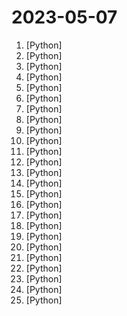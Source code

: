 # 2023-05-07

1. [](https://github.comundefined "A GPT-empowered penetration testing tool") [Python]
2. [](https://github.comundefined "An open platform for training, serving, and evaluating large languages. Release repo for Vicuna and FastChat-T5.") [Python]
3. [](https://github.comundefined "🍰 Desktop utility to download images/videos/music/text from various websites, and more.") [Python]
4. [](https://github.comundefined "Inference code for LLaMA models") [Python]
5. [](https://github.comundefined "🔎 Hunt down social media accounts by username across social networks") [Python]
6. [](https://github.comundefined "Code and documentation to train Stanford's Alpaca models, and generate the data.") [Python]
7. [](https://github.comundefined "Public repo for the preprint Unlimiformer: Long-Range Transformers with Unlimited Length Input") [Python]
8. [](https://github.comundefined "Convert code repos into an LLM prompt-friendly format. Mostly built by GPT-4.") [Python]
9. [](https://github.comundefined "gpt4all: an ecosystem of open-source chatbots trained on a massive collections of clean assistant data including code, stories and dialogue") [Python]
10. [](https://github.comundefined "This is a Python-based Discord Chatbot. This is all free due to the GPT4FREE project") [Python]
11. [](https://github.comundefined "ChatGLM-6B: An Open Bilingual Dialogue Language Model | 开源双语对话语言模型") [Python]
12. [](https://github.comundefined "Learn how to design large-scale systems. Prep for the system design interview. Includes Anki flashcards.") [Python]
13. [](https://github.comundefined "Inference code and configs for the ReplitLM model family") [Python]
14. [](https://github.comundefined "Plugins for Auto-GPT") [Python]
15. [](https://github.comundefined "langchain-ChatGLM, local knowledge based ChatGLM with langchain ｜ 基于本地知识的 ChatGLM 问答") [Python]
16. [](https://github.comundefined "Panda: 海外中文开源大语言模型，基于 Llama-7B, -13B, -33B, -65B 进行中文领域上的持续预训练。") [Python]
17. [](https://github.comundefined "🤗 PEFT: State-of-the-art Parameter-Efficient Fine-Tuning.") [Python]
18. [](https://github.comundefined "DeepSpeed is a deep learning optimization library that makes distributed training and inference easy, efficient, and effective.") [Python]
19. [](https://github.comundefined "LlamaIndex (GPT Index) is a project that provides a central interface to connect your LLM's with external data.") [Python]
20. [](https://github.comundefined "🆓免费的 ChatGPT 镜像网站列表，持续更新。List of free ChatGPT mirror sites, continuously updated.") [Python]
21. [](https://github.comundefined "An AutoGPT agent that controls Chrome on your desktop") [Python]
22. [](https://github.comundefined "AWX provides a web-based user interface, REST API, and task engine built on top of Ansible. It is one of the upstream projects for Red Hat Ansible Automation Platform.") [Python]
23. [](https://github.comundefined "A gradio web UI for running Large Language Models like LLaMA, llama.cpp, GPT-J, Pythia, OPT, and GALACTICA.") [Python]
24. [](https://github.comundefined "OpenMMLab Detection Toolbox and Benchmark") [Python]
25. [](https://github.comundefined "Code for loralib, an implementation of LoRA: Low-Rank Adaptation of Large Language Models") [Python]
